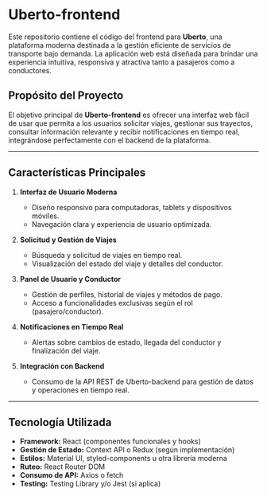 # Uberto-frontend

Este repositorio contiene el código del frontend para **Uberto**, una plataforma moderna destinada a la gestión eficiente de servicios de transporte bajo demanda. La aplicación web está diseñada para brindar una experiencia intuitiva, responsiva y atractiva tanto a pasajeros como a conductores.

## Propósito del Proyecto

El objetivo principal de **Uberto-frontend** es ofrecer una interfaz web fácil de usar que permita a los usuarios solicitar viajes, gestionar sus trayectos, consultar información relevante y recibir notificaciones en tiempo real, integrándose perfectamente con el backend de la plataforma.

---

## Características Principales

1. **Interfaz de Usuario Moderna**
   - Diseño responsivo para computadoras, tablets y dispositivos móviles.
   - Navegación clara y experiencia de usuario optimizada.

2. **Solicitud y Gestión de Viajes**
   - Búsqueda y solicitud de viajes en tiempo real.
   - Visualización del estado del viaje y detalles del conductor.

3. **Panel de Usuario y Conductor**
   - Gestión de perfiles, historial de viajes y métodos de pago.
   - Acceso a funcionalidades exclusivas según el rol (pasajero/conductor).

4. **Notificaciones en Tiempo Real**
   - Alertas sobre cambios de estado, llegada del conductor y finalización del viaje.

5. **Integración con Backend**
   - Consumo de la API REST de Uberto-backend para gestión de datos y operaciones en tiempo real.

---

## Tecnología Utilizada

- **Framework:** React (componentes funcionales y hooks)
- **Gestión de Estado:** Context API o Redux (según implementación)
- **Estilos:** Material UI, styled-components u otra librería moderna
- **Ruteo:** React Router DOM
- **Consumo de API:** Axios o fetch
- **Testing:** Testing Library y/o Jest (si aplica)
